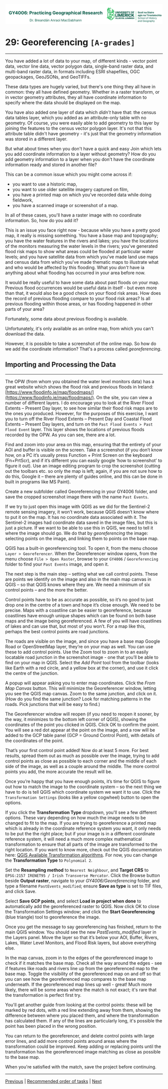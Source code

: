 ![UL Geography logo](../assets/images/GY4006_logo.png)

# 29: Georeferencing ```[A-grades]```
___
You have added a lot of data to your map, of different kinds - vector point data, vector line data, vector polygon data, single-band raster data, and multi-band raster data, in formats including ESRI shapefiles, OGC geopackages, GeoJSONs, and GeoTIFFs.

These data types are hugely varied, but there's one thing they all have in common: they all have defined geometry. Whether in a raster transform, or in vector geometry attributes, they all have coordinate information to specify where the data should be displayed on the map.

You have also added one layer of data which *didn't* have that: the census data tables layer, which you added as an attribute-only table with no geometry. Of course, you were easily able to add geometry to this layer by joining the features to the census vector polygon layer. It's not that this attribute table didn't have geometry - it's just that the geometry information was stored in a different layer.

But what about times when you don't have a quick and easy Join which lets you add coordinate information to a layer without geometry? How do you add geometry information to a layer when you don't have the coordinate information ready and stored in another file?

This can be a common issue which you might come across if:

- you want to use a historic map,
- you want to use older satellite imagery captured on film,
- you have a printed map on which you've recorded data while doing fieldwork,
- you have a scanned image or screenshot of a map.

In all of these cases, you'll have a raster image with no coordinate information. So, how do you add it?

This is an issue you face right now - because while you have a pretty good map, it really is missing something. You have a base map and topography; you have the water features in the rivers and lakes; you have the locations of the monitors measuring the water levels in the rivers; you've generated flood risk maps to show what areas could be flooded at particular water levels; and you have satellite data from which you've made land use maps and census data from which you've made thematic maps to illustrate what and who would be affected by this flooding. What you *don't* have ia anything about what flooding has occurred in your area before now.

It would be really useful to have some data about past floods on your map. Previous flood occurrences would be useful data in itself - but even more than that, it would also be a good check on your flood risk areas. How does the record of previous flooding compare to your flood risk areas? Is all previous flooding within those areas, or has flooding happened in other parts of your area?

Fortunately, some data about previous flooding is available.

Unfortunately, it's only available as an online map, from which you can't download the data.

However, it is possible to take a screenshot of the online map. So how do we add the coordinate information? That's a process called *georeferencing*.

## Importing and Processing the Data
___
The OPW (from whom you obtained the water level monitors data) has a great website which shows the flood risk and previous floods in Ireland: [https://www.floodinfo.ie/map/floodmaps/](https://www.floodinfo.ie/map/floodmaps/). On the site, you can view a number of different layers. I do encourage you to look at the River Flood Extents – Present Day layer, to see how similar their flood risk maps are to the ones you produced. However, for the purposes of this exercise, I want you to turn off the River Flood Extents – Present Day and Coastal Flood Extents – Present Day layers, and turn on the ```Past Flood Events > Past Flood Event``` layer. This layer shows the locations of previous floods recorded by the OPW. As you can see, there are a lot.

Find and zoom into your area on this map, ensuring that the entirety of your AOI and buffer is visible on the screen. Take a screenshot (if you don’t know how, on a PC it’s usually press Function + Print Screen on the keyboard (Fn+PrtScr), and if it’s different you can easily google ‘how to screenshot’ to figure it out). Use an image editing program to crop the screenshot (cutting out the toolbars etc. so only the map is left; again, if you are not sure how to do this, Google it – there are plenty of guides online, and this can be done in built in programs like MS Paint).

Create a new subfolder called Georeferencing in your GY4006 folder, and save the cropped screenshot image there with the name ```Past Events```.

If we try to just open this image with QGIS as we did for the Sentinel-2 remote sensing imagery, it won’t work, because QGIS doesn’t know where to put it on the map. It has no coordinate data associated with it. The Sentinel-2 images had coordinate data saved in the image files, but this is just a picture. If we want to be able to use this in QGIS, we need to tell it where the image should go. We do that by *georeferencing* the image: selecting points on the image, and linking them to points on the base map. 

QGIS has a built-in georeferencing tool. To open it, from the menu choose ```Layer > Georeferencer```. When the Georeferencer window opens, from the menu choose ```File > Open Raster```, browse to your ```GY4006``` / ```Georeferencing``` folder to find your ```Past Events``` image, and open it. 

The next step is the main step – setting what we call control points. These are points we identify on the image and also in the main map canvas in QGIS – so that QGIS knows where they are. We need a minimum of six control points – and the more the better.

Control points have to be as accurate as possible, so it’s no good to just drop one in the centre of a town and hope it’s close enough. We need to be precise. Maps with a coastline can be easier to georeference, because coastlines have enough unique shapes which can be found on both base maps and the image being georeferenced. A few of you will have coastlines of lakes and can use that, but most of you won’t. For a map like this, perhaps the best control points are road junctions.

The roads are visible on the image, and since you have a base map Google Road or OpenStreetMap layer, they’re on your map as well. You can use these to add control points. Use the Zoom tool to zoom in to an easily locatable road junction in the screenshot image - one that you’ll be able to find on your map in QGIS. Select the *Add Point* tool from the toolbar (looks like Earth with a red circle, and a yellow box at the corner), and use it click the centre of the junction. 

A popup will appear asking you to enter map coordinates. Click the *From Map Canvas* button. This will minimize the Georeferencer window, letting you see the QGIS map canvas. Zoom to the same junction, and click on it. (How do you find the same junction? Look for matching patterns in the roads. Pick junctions that will be easy to find.)

The Georeferencer window will reopen (if you need to reopen it sooner, by the way, it minimizes to the bottom left corner of QGIS), showing the coordinates of the point you clicked in QGIS. Click OK to confirm the point. You will see a red dot appear at the point on the image, and a row will be added to the GCP table panel (GCP = Ground Control Point), with details of the coordinates of the point.

That’s your first control point added! Now do at least 5 more. For best results, spread them out as much as possible over the image, trying to add control points as close as possible to each corner and the middle of each side of the image, as well as a couple around the middle. The more control points you add, the more accurate the result will be.

Once you’re happy that you have enough points, it’s time for QGIS to figure out how to match the image to the coordinate system – so the next thing we have to do is tell QGIS which coordinate system we want it to use. Click the ```Transformation Settings``` (looks like a yellow cogwheel) button to open the options. 

If you click the **Transformation Type** dropdown, you'll see a few different options. These vary depending on how much the image needs to be changed to fit to the map. If you are trying to georeference a printed map which is already in the coordinate reference system you want, it only needs to be put the the right place; but if your image is in a different coordinate reference system, it will need a much more complex mathematical transformation to ensure that all parts of the image are transformed to the right location. If you want to know more, check out the QGIS documentation here:  [QGIS Available Transformation algorithms](https://docs.qgis.org/3.34/en/docs/user_manual/working_with_raster/georeferencer.html#available-transformation-algorithms). For now, you can change the **Transformation Type** to ```Polynomial 2```. 

Set the **Resampling method** to ```Nearest Neighbour```, and **Target CRS** to ```EPSG:2157 IRENET95 / Irish Transverse Mercator```. Click the Browse button beside **Output raster**, navigate to your *GY4006/Georeferencing* folder, and type a filename ```PastEvents_modified```; ensure **Save as type** is set to TIF files, and click Save.

Select **Save GCP points**, and select **Load in project when done** to automatically add the georeferenced raster to QGIS. Now click OK to close the Transformation Settings window; and click the **Start Georeferencing** (blue triangle) tool to georeference the image.

Once you get the message to say georeferencing has finished, return to the main QGIS window. You should see the new *PastEvents_modified* layer in the Layers panel. Move the layer so that it’s below your AOI, Buffer, Rivers, Lakes, Water Level Monitors, and Flood Risk layers, but above everything else.

In the map canvas, zoom in to the edges of the georeferenced image to check if it matches the base map. Check all the way around the edges - see if features like roads and rivers line up from the georeferenced map to the base map. Toggle the visibility of the georeferenced map on and off so that you can see how the georeferenced map compares to the base map underneath. If the georeferenced map lines up well - great! Much more likely, there will be some areas where the match is not exact; it's rare that the transformation is perfect first try. 

You'll get another guide from looking at the control points: these will be marked by red dots, with a red line extending away from them, showing the difference between where you placed them, and where the transformation has calculated them. If any of the lines are particularly long, it's possible the point has been placed in the wrong position. 

You can return to the georeferencer, and delete control points with large error lines, and add more control points around areas where the transformation could be improved. Keep adding or replacing points until the transformation has the georeferenced image matching as close as possible to the base map. 

When you're satisfied with the match, save the project before continuing.


___
[Previous](./28_thematic_map.md) | [Recommended order of tasks](./start.md#recommended-order-of-tasks) | [Next](./30_digitising.md)
